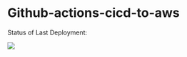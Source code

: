 # Github-actions-cicd-to-aws<br>

Status of Last Deployment: <br>

<img src="https://github.com/SergiGan/github-actions-cicd-to-aws/workflows/ci-cd-pipeline-to-aws-elb/badge.svg?branch=master"><br>